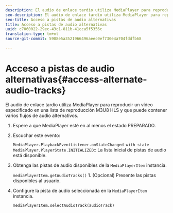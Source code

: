 ```yaml
---
description: El audio de enlace tardío utiliza MediaPlayer para reproducir un vídeo especificado en una lista de reproducción M3U8 HLS y que puede contener varios flujos de audio alternativos.
seo-description: El audio de enlace tardío utiliza MediaPlayer para reproducir un vídeo especificado en una lista de reproducción M3U8 HLS y que puede contener varios flujos de audio alternativos.
seo-title: Acceso a pistas de audio alternativas
title: Acceso a pistas de audio alternativas
uuid: c7060022-29ec-43c1-811b-41cca5f5356c
translation-type: tm+mt
source-git-commit: 5908e5a3521966496aeec0ef730e4a704fddfb68

---
```



# Acceso a pistas de audio alternativas{#access-alternate-audio-tracks}

El audio de enlace tardío utiliza MediaPlayer para reproducir un vídeo especificado en una lista de reproducción M3U8 HLS y que puede contener varios flujos de audio alternativos.

1. Espere a que MediaPlayer esté en al menos el estado PREPARADO.
1. Escuchar este evento:

   `MediaPlayer.PlaybackEventListener.onStateChanged with state MediaPlayer.PlayerState.INITIALIZED`:: La lista inicial de pistas de audio está disponible.

1. Obtenga las pistas de audio disponibles de la `MediaPlayerItem` instancia.

   `mediaPlayerItem.getAudioTracks()` 1. (Opcional) Presente las pistas disponibles al usuario.
1. Configure la pista de audio seleccionada en la `MediaPlayerItem` instancia.

   `mediaPlayerItem.selectAudioTrack(audioTrack)`